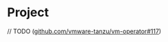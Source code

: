 # Project

// TODO ([github.com/vmware-tanzu/vm-operator#117](https://github.com/vmware-tanzu/vm-operator/issues/117))
